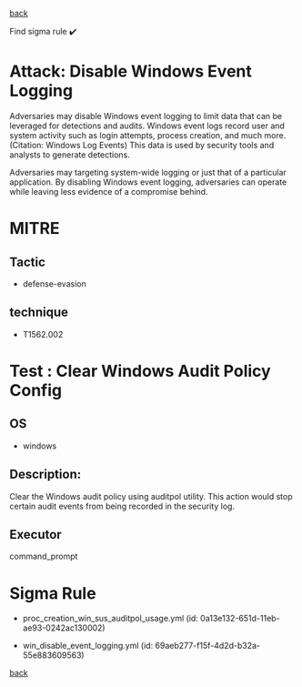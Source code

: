 
[back](../index.md)

Find sigma rule :heavy_check_mark: 

# Attack: Disable Windows Event Logging 

Adversaries may disable Windows event logging to limit data that can be leveraged for detections and audits. Windows event logs record user and system activity such as login attempts, process creation, and much more.(Citation: Windows Log Events) This data is used by security tools and analysts to generate detections.

Adversaries may targeting system-wide logging or just that of a particular application. By disabling Windows event logging, adversaries can operate while leaving less evidence of a compromise behind.

# MITRE
## Tactic
  - defense-evasion


## technique
  - T1562.002


# Test : Clear Windows Audit Policy Config
## OS
  - windows


## Description:
Clear the Windows audit policy using auditpol utility. This action would stop certain audit events from being recorded in the security log.

## Executor
command_prompt

# Sigma Rule
 - proc_creation_win_sus_auditpol_usage.yml (id: 0a13e132-651d-11eb-ae93-0242ac130002)

 - win_disable_event_logging.yml (id: 69aeb277-f15f-4d2d-b32a-55e883609563)



[back](../index.md)
